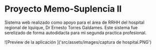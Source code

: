 # Proyecto Memo-Suplencia II
Sistema web realizado como apoyo para el área de RRHH del hospital regional de Iquique, Dr Ernesto Torres Galdames. Este sistema fue serelizado de forma autodidacta para mi segunda practica profesional.

![Preview de la aplicación ]('src/assets/images/captura de hospital.PNG')
